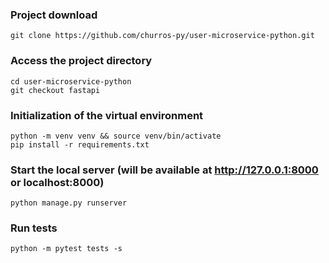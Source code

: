 ### Project download
```
git clone https://github.com/churros-py/user-microservice-python.git
```

### Access the project directory
```
cd user-microservice-python
git checkout fastapi
```

### Initialization of the virtual environment
```
python -m venv venv && source venv/bin/activate
pip install -r requirements.txt
```

### Start the local server (will be available at http://127.0.0.1:8000 or localhost:8000)
```
python manage.py runserver
```

### Run tests
```
python -m pytest tests -s
```
